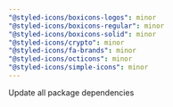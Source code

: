 ```yaml
---
"@styled-icons/boxicons-logos": minor
"@styled-icons/boxicons-regular": minor
"@styled-icons/boxicons-solid": minor
"@styled-icons/crypto": minor
"@styled-icons/fa-brands": minor
"@styled-icons/octicons": minor
"@styled-icons/simple-icons": minor
---
```


Update all package dependencies
